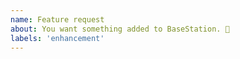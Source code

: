 ```yaml
---
name: Feature request
about: You want something added to BaseStation. 🎉
labels: 'enhancement'
---
```


